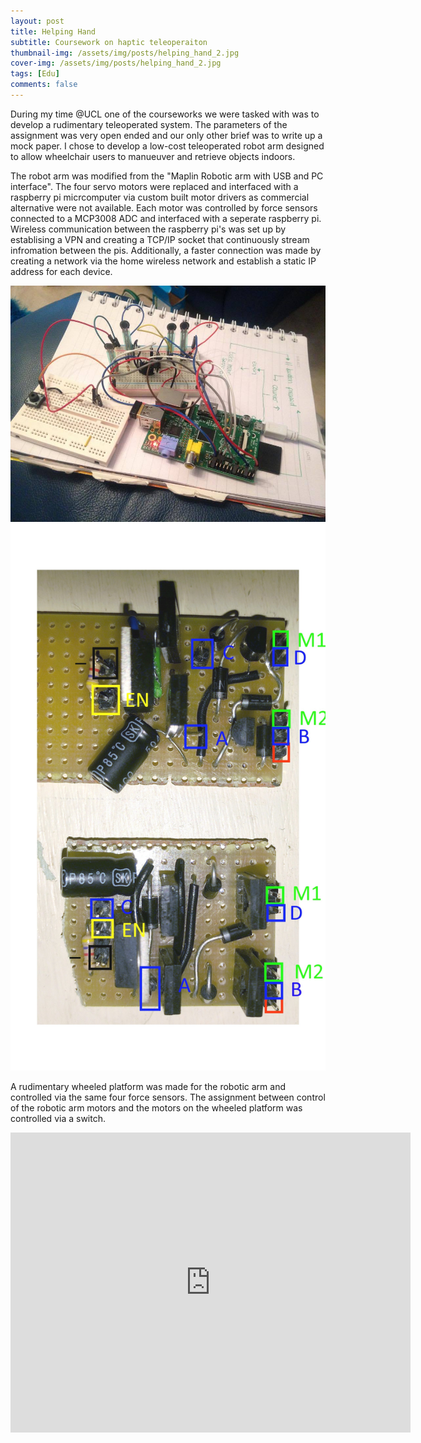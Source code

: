 ```yaml
---
layout: post
title: Helping Hand
subtitle: Coursework on haptic teleoperaiton
thumbnail-img: /assets/img/posts/helping_hand_2.jpg
cover-img: /assets/img/posts/helping_hand_2.jpg
tags: [Edu]
comments: false
---
```


During my time @UCL one of the courseworks we were tasked with was to develop a rudimentary teleoperated system. The parameters of the assignment was very open ended and our only other brief was to write up a mock paper. I chose to develop a low-cost teleoperated robot arm designed to allow wheelchair users to manueuver and retrieve objects indoors.

The robot arm was modified from the "Maplin Robotic arm with USB and PC interface". The four servo motors were replaced and interfaced with a raspberry pi micrcomputer via custom built motor drivers as commercial alternative were not available. Each motor was controlled by force sensors connected to a MCP3008 ADC and interfaced with a seperate raspberry pi. Wireless communication between the raspberry pi's was set up by establising a VPN and creating a TCP/IP socket that continuously stream infromation between the pis. Additionally, a faster connection was made by creating a network via the home wireless network and establish a static IP address for each device.


<img src="/assets/img/posts/HelpingHand/15871013_10157955922495517_2042112932_n.jpg" alt="">
<img src="/assets/img/posts/HelpingHand/motordriver1.jpg" alt="">

A rudimentary wheeled platform was made for the robotic arm and controlled via the same four force sensors. The assignment between control of the robotic arm motors and the motors on the wheeled platform was controlled via a switch.



<iframe width="640" height="480" src="https://www.youtube.com/watch?v=zI3apLY_KhM" title="Cyclochops" frameborder="0" allow="accelerometer; autoplay; clipboard-write; encrypted-media; gyroscope; picture-in-picture" allowfullscreen></iframe>
